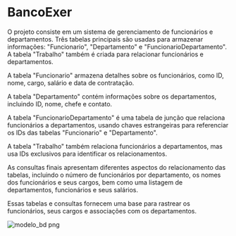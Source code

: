 


# BancoExer
O projeto consiste em um sistema de gerenciamento de funcionários e departamentos. Três tabelas principais são usadas para armazenar informações: "Funcionario", "Departamento" e "FuncionarioDepartamento". A tabela "Trabalho" também é criada para relacionar funcionários e departamentos.

A tabela "Funcionario" armazena detalhes sobre os funcionários, como ID, nome, cargo, salário e data de contratação.

A tabela "Departamento" contém informações sobre os departamentos, incluindo ID, nome, chefe e contato.

A tabela "FuncionarioDepartamento" é uma tabela de junção que relaciona funcionários a departamentos, usando chaves estrangeiras para referenciar os IDs das tabelas "Funcionario" e "Departamento".

A tabela "Trabalho" também relaciona funcionários a departamentos, mas usa IDs exclusivos para identificar os relacionamentos.

As consultas finais apresentam diferentes aspectos do relacionamento das tabelas, incluindo o número de funcionários por departamento, os nomes dos funcionários e seus cargos, bem como uma listagem de departamentos, funcionários e seus salários.

Essas tabelas e consultas fornecem uma base para rastrear os funcionários, seus cargos e associações com os departamentos.

![modelo_bd png](https://github.com/eduardocs90/BancoExer/assets/141246270/bd9cab64-6091-412b-b05a-dda5f21df2d2)

